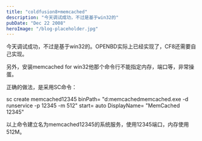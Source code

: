 ```yaml
---
title: "coldfusion8+memcached"
description: "今天调试成功，不过是基于win32的"
pubDate: "Dec 22 2008"
heroImage: "/blog-placeholder.jpg"
---
```

今天调试成功，不过是基于win32的。OPENBD实际上已经实现了，CF8还需要自己实现。

另外，安装memcached for win32他那个命令行不能指定内存，端口等，非常操蛋。

正确的做法，是采用SC命令：

sc create memcached12345 binPath= "d:memcachedmemcached.exe -d runservice -p 12345 -m 512" start= auto DisplayName= "MemCached 12345"

以上命令建立名为memcached12345的系统服务，使用12345端口，内存使用512M。
